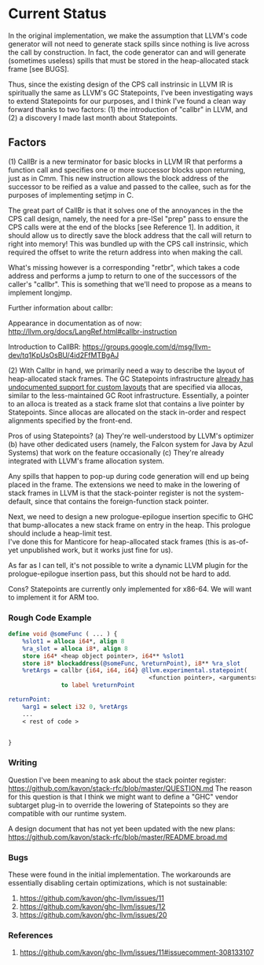 # Current Status

In the original implementation, we make the assumption that LLVM's code generator will not need to generate stack spills since nothing is live across the call by construction. In fact, the code generator can and will generate (sometimes useless) spills that must be stored in the heap-allocated stack frame [see BUGS].

Thus, since the existing design of the CPS call instrinsic in LLVM IR is spiritually the same as LLVM's GC Statepoints, I've been investigating ways to extend Statepoints for our purposes, and I think I've found a clean way forward thanks to two factors: (1) the introduction of "callbr" in LLVM, and (2) a discovery I made last month about Statepoints.

## Factors

(1)  CallBr is a new terminator for basic blocks in LLVM IR that performs a function call and specifies one or more successor blocks upon returning, just as in Cmm. This new instruction allows the block address of the successor to be reified as a value and passed to the callee, such as for the purposes of implementing setjmp in C. 

The great part of CallBr is that it solves one of the annoyances in the the CPS call design, namely, the need for a pre-ISel "prep" pass to ensure the CPS calls were at the end of the blocks [see Reference 1]. In addition, it should allow us to directly save the block address that the call will return to right into memory! This was bundled up with the CPS call instrinsic, which required the offset to write the return address into when making the call.

What's missing however is a corresponding "retbr", which takes a code address and performs a jump to return to one of the successors of the caller's "callbr". This is something that we'll need to propose as a means to implement longjmp.

Further information about callbr:

Appearance in documentation as of now:
http://llvm.org/docs/LangRef.html#callbr-instruction

Introduction to CallBR:
https://groups.google.com/d/msg/llvm-dev/tq1KpUsOsBU/4id2FfMTBgAJ


(2)  With Callbr in hand, we primarily need a way to describe the layout of heap-allocated stack frames.
The GC Statepoints infrastructure [already has undocumented support for custom layouts](https://github.com/llvm/llvm-project/commit/f8f0933b488bcbd1cc4b69a93bb18f8c33ce6847)
that are specified via allocas, similar to the less-maintained GC Root infrastructure.
Essentially, a pointer to an alloca is treated as a stack frame slot that contains a live pointer by Statepoints.
Since allocas are allocated on the stack in-order and respect alignments specified by the front-end.

Pros of using Statepoints? (a) They're well-understood by LLVM's optimizer 
(b) have other dedicated users (namely, the Falcon system for Java by Azul Systems) that work on the feature occasionally
(c) They're already integrated with LLVM's frame allocation system.

Any spills that happen to pop-up during code generation will end up being placed in the frame. 
The extensions we need to make in the lowering of stack frames in LLVM is that the stack-pointer register is not
the system-default, since that contains the foreign-function stack pointer.

Next, we need to design a new prologue-epilogue insertion specific to GHC that bump-allocates a new stack frame on entry
in the heap.
This prologue should include a heap-limit test.  
I've done this for Manticore for heap-allocated stack frames (this is as-of-yet unpublished work, but it works just fine for us).

As far as I can tell, it's not possible to write a dynamic LLVM plugin for the prologue-epilogue insertion pass, but this should
not be hard to add.

Cons? Statepoints are currently only implemented for x86-64. We will want to implement it for ARM too.

### Rough Code Example

```llvm
define void @someFunc ( ... ) { 
    %slot1 = alloca i64*, align 8
    %ra_slot = alloca i8*, align 8 
    store i64* <heap object pointer>, i64** %slot1
    store i8* blockaddress(@someFunc, %returnPoint), i8** %ra_slot  
    %retArgs = callbr {i64, i64, i64} @llvm.experimental.statepoint( 
                                        <function pointer>, <arguments>, %slot1, <other GC tracked stack slots> ) 
               to label %returnPoint

returnPoint:
    %arg1 = select i32 0, %retArgs
    ...
    < rest of code >


}
```

### Writing

Question I've been meaning to ask about the stack pointer register: https://github.com/kavon/stack-rfc/blob/master/QUESTION.md
The reason for this question is that I think we might want to define a "GHC" vendor subtarget plug-in to override the lowering of Statepoints so they are compatible with our runtime system.

A design document that has not yet been updated with the new plans: https://github.com/kavon/stack-rfc/blob/master/README.broad.md


### Bugs

These were found in the initial implementation. The workarounds are essentially disabling certain optimizations, which is not sustainable:

1. https://github.com/kavon/ghc-llvm/issues/11
2. https://github.com/kavon/ghc-llvm/issues/12
3. https://github.com/kavon/ghc-llvm/issues/20

### References

1. https://github.com/kavon/ghc-llvm/issues/11#issuecomment-308133107
